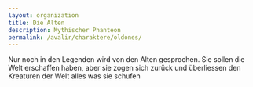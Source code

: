 ```yaml
---
layout: organization
title: Die Alten
description: Mythischer Phanteon
permalink: /avalir/charaktere/oldones/
---
```


Nur noch in den Legenden wird von den Alten gesprochen. Sie sollen die Welt erschaffen haben, aber sie zogen sich zurück und überliessen den Kreaturen der Welt alles was sie schufen
